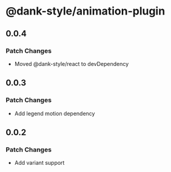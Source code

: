 # @dank-style/animation-plugin

## 0.0.4

### Patch Changes

- Moved @dank-style/react to devDependency

## 0.0.3

### Patch Changes

- Add legend motion dependency

## 0.0.2

### Patch Changes

- Add variant support
